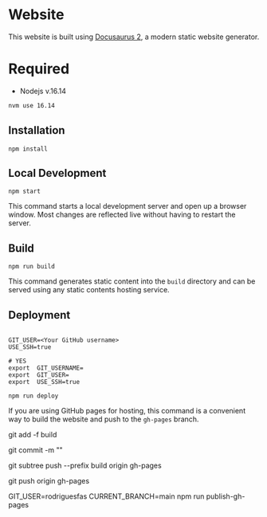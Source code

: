 # Website

This website is built using [Docusaurus 2](https://v2.docusaurus.io/), a modern static website generator.

# Required 

- Nodejs v.16.14

```bash
nvm use 16.14
```

## Installation

```console
npm install
```

## Local Development

```console
npm start
```

This command starts a local development server and open up a browser window. Most changes are reflected live without having to restart the server.

## Build

```console
npm run build
```

This command generates static content into the `build` directory and can be served using any static contents hosting service.

## Deployment

```console

GIT_USER=<Your GitHub username> 
USE_SSH=true 

# YES
export  GIT_USERNAME=
export  GIT_USER=
export  USE_SSH=true 

npm run deploy
```

If you are using GitHub pages for hosting, this command is a convenient way to build the website and push to the `gh-pages` branch.

git add -f build

git commit -m ""

git subtree push --prefix build origin gh-pages

git push origin gh-pages

GIT_USER=rodriguesfas CURRENT_BRANCH=main npm run publish-gh-pages
